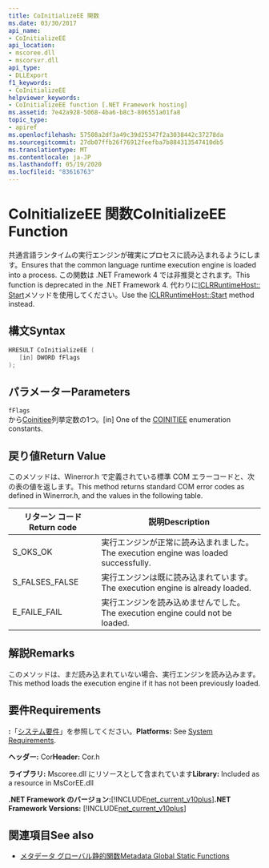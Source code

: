 ```yaml
---
title: CoInitializeEE 関数
ms.date: 03/30/2017
api_name:
- CoInitializeEE
api_location:
- mscoree.dll
- mscorsvr.dll
api_type:
- DLLExport
f1_keywords:
- CoInitializeEE
helpviewer_keywords:
- CoInitializeEE function [.NET Framework hosting]
ms.assetid: 7e42a928-5068-4ba6-b8c3-806551a01fa8
topic_type:
- apiref
ms.openlocfilehash: 57508a2df3a49c39d25347f2a3038442c37278da
ms.sourcegitcommit: 27db07ffb26f76912feefba7b884313547410db5
ms.translationtype: MT
ms.contentlocale: ja-JP
ms.lasthandoff: 05/19/2020
ms.locfileid: "83616763"
---
```

# <a name="coinitializeee-function"></a><span data-ttu-id="3cdbe-102">CoInitializeEE 関数</span><span class="sxs-lookup"><span data-stu-id="3cdbe-102">CoInitializeEE Function</span></span>
<span data-ttu-id="3cdbe-103">共通言語ランタイムの実行エンジンが確実にプロセスに読み込まれるようにします。</span><span class="sxs-lookup"><span data-stu-id="3cdbe-103">Ensures that the common language runtime execution engine is loaded into a process.</span></span> <span data-ttu-id="3cdbe-104">この関数は .NET Framework 4 では非推奨とされます。</span><span class="sxs-lookup"><span data-stu-id="3cdbe-104">This function is deprecated in the .NET Framework 4.</span></span> <span data-ttu-id="3cdbe-105">代わりに[ICLRRuntimeHost:: Start](iclrruntimehost-start-method.md)メソッドを使用してください。</span><span class="sxs-lookup"><span data-stu-id="3cdbe-105">Use the [ICLRRuntimeHost::Start](iclrruntimehost-start-method.md) method instead.</span></span>  
  
## <a name="syntax"></a><span data-ttu-id="3cdbe-106">構文</span><span class="sxs-lookup"><span data-stu-id="3cdbe-106">Syntax</span></span>  
  
```cpp  
HRESULT CoInitializeEE (  
   [in] DWORD fFlags  
);  
```  
  
## <a name="parameters"></a><span data-ttu-id="3cdbe-107">パラメーター</span><span class="sxs-lookup"><span data-stu-id="3cdbe-107">Parameters</span></span>  
 `fFlags`  
 <span data-ttu-id="3cdbe-108">から[Coinitiee](../metadata/coinitiee-enumeration.md)列挙定数の1つ。</span><span class="sxs-lookup"><span data-stu-id="3cdbe-108">[in] One of the [COINITIEE](../metadata/coinitiee-enumeration.md) enumeration constants.</span></span>  
  
## <a name="return-value"></a><span data-ttu-id="3cdbe-109">戻り値</span><span class="sxs-lookup"><span data-stu-id="3cdbe-109">Return Value</span></span>  
 <span data-ttu-id="3cdbe-110">このメソッドは、Winerror.h で定義されている標準 COM エラーコードと、次の表の値を返します。</span><span class="sxs-lookup"><span data-stu-id="3cdbe-110">This method returns standard COM error codes as defined in Winerror.h, and the values in the following table.</span></span>  
  
|<span data-ttu-id="3cdbe-111">リターン コード</span><span class="sxs-lookup"><span data-stu-id="3cdbe-111">Return code</span></span>|<span data-ttu-id="3cdbe-112">説明</span><span class="sxs-lookup"><span data-stu-id="3cdbe-112">Description</span></span>|  
|-----------------|-----------------|  
|<span data-ttu-id="3cdbe-113">S_OK</span><span class="sxs-lookup"><span data-stu-id="3cdbe-113">S_OK</span></span>|<span data-ttu-id="3cdbe-114">実行エンジンが正常に読み込まれました。</span><span class="sxs-lookup"><span data-stu-id="3cdbe-114">The execution engine was loaded successfully.</span></span>|  
|<span data-ttu-id="3cdbe-115">S_FALSE</span><span class="sxs-lookup"><span data-stu-id="3cdbe-115">S_FALSE</span></span>|<span data-ttu-id="3cdbe-116">実行エンジンは既に読み込まれています。</span><span class="sxs-lookup"><span data-stu-id="3cdbe-116">The execution engine is already loaded.</span></span>|  
|<span data-ttu-id="3cdbe-117">E_FAIL</span><span class="sxs-lookup"><span data-stu-id="3cdbe-117">E_FAIL</span></span>|<span data-ttu-id="3cdbe-118">実行エンジンを読み込めませんでした。</span><span class="sxs-lookup"><span data-stu-id="3cdbe-118">The execution engine could not be loaded.</span></span>|  
  
## <a name="remarks"></a><span data-ttu-id="3cdbe-119">解説</span><span class="sxs-lookup"><span data-stu-id="3cdbe-119">Remarks</span></span>  
 <span data-ttu-id="3cdbe-120">このメソッドは、まだ読み込まれていない場合、実行エンジンを読み込みます。</span><span class="sxs-lookup"><span data-stu-id="3cdbe-120">This method loads the execution engine if it has not been previously loaded.</span></span>  
  
## <a name="requirements"></a><span data-ttu-id="3cdbe-121">要件</span><span class="sxs-lookup"><span data-stu-id="3cdbe-121">Requirements</span></span>  
 <span data-ttu-id="3cdbe-122">**:**「[システム要件](../../get-started/system-requirements.md)」を参照してください。</span><span class="sxs-lookup"><span data-stu-id="3cdbe-122">**Platforms:** See [System Requirements](../../get-started/system-requirements.md).</span></span>  
  
 <span data-ttu-id="3cdbe-123">**ヘッダー:** Cor</span><span class="sxs-lookup"><span data-stu-id="3cdbe-123">**Header:** Cor.h</span></span>  
  
 <span data-ttu-id="3cdbe-124">**ライブラリ:** Mscoree.dll にリソースとして含まれています</span><span class="sxs-lookup"><span data-stu-id="3cdbe-124">**Library:** Included as a resource in MsCorEE.dll</span></span>  
  
 <span data-ttu-id="3cdbe-125">**.NET Framework のバージョン:**[!INCLUDE[net_current_v10plus](../../../../includes/net-current-v10plus-md.md)]</span><span class="sxs-lookup"><span data-stu-id="3cdbe-125">**.NET Framework Versions:** [!INCLUDE[net_current_v10plus](../../../../includes/net-current-v10plus-md.md)]</span></span>  
  
## <a name="see-also"></a><span data-ttu-id="3cdbe-126">関連項目</span><span class="sxs-lookup"><span data-stu-id="3cdbe-126">See also</span></span>

- [<span data-ttu-id="3cdbe-127">メタデータ グローバル静的関数</span><span class="sxs-lookup"><span data-stu-id="3cdbe-127">Metadata Global Static Functions</span></span>](../metadata/metadata-global-static-functions.md)

